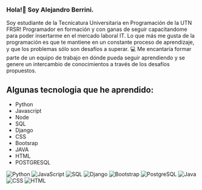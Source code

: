 ### Hola!👋 Soy Alejandro Berrini. 
Soy estudiante de la Tecnicatura Universitaria en Programación de la UTN FRSR! 
Programador en formación y con ganas de seguir capacitandome para poder insertarme en el mercado laboral IT.
Lo que más me gusta de la programación es que te mantiene en un constante proceso de aprendizaje, y que los problemas 
sólo son desafíos a superar. 💻
Me encantaría formar parte de un equipo de trabajo en dónde pueda seguir aprendiendo y 
se genere un intercambio de conocimientos a través de los desafíos propuestos. 


Algunas tecnologia que he aprendido:
- 
- Python
- Javascript
- Node 
- SQL
- Django
- CSS
- Bootsrap
- JAVA
- HTML
- POSTGRESQL


![Python](https://img.shields.io/badge/Python-Advanced-blue)
![JavaScript](https://img.shields.io/badge/JavaScript-Intermediate-yellow)
![SQL](https://img.shields.io/badge/SQL-Advanced-blue)
![Django](https://img.shields.io/badge/Django-Advanced-green)
![Bootstrap](https://img.shields.io/badge/Bootstrap-Advanced-purple)
![PostgreSQL](https://img.shields.io/badge/PostgreSQL-Advanced-blue)
![Java](https://img.shields.io/badge/Java-Intermediate-yellow)
![CSS](https://img.shields.io/badge/CSS-Intermediate-yellow)
![HTML](https://img.shields.io/badge/HTML-Advanced-orange)
